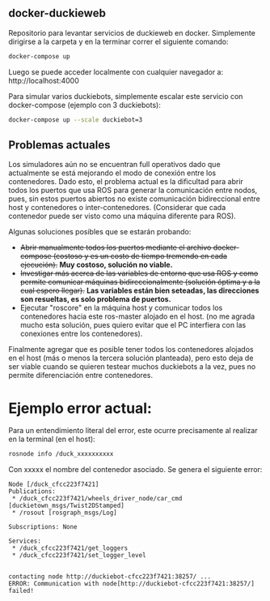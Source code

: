 ## docker-duckieweb
Repositorio para levantar servicios de duckieweb en docker.
Simplemente dirigirse a la carpeta y en la terminar correr el siguiente comando:
```bash
docker-compose up
```
Luego se puede acceder localmente con cualquier navegador a:
http://localhost:4000

Para simular varios duckiebots, simplemente escalar este servicio con docker-compose (ejemplo con 3 duckiebots):

```bash
docker-compose up --scale duckiebot=3
```

## Problemas actuales
Los simuladores aún no se encuentran full operativos dado que actualmente se está mejorando el modo de conexión entre los contenedores. Dado esto, el problema actual es la dificultad para abrir todos los puertos que usa ROS para generar la comunicación entre nodos, pues, sin estos puertos abiertos no existe comunicación bidireccional entre host y contenedores o inter-contenedores.
(Considerar que cada contenedor puede ser visto como una máquina diferente para ROS).

Algunas soluciones posibles que se estarán probando:
- ~~Abrir manualmente todos los puertos mediante el archivo docker-compose (costoso y es un costo de tiempo tremendo en cada ejecución).~~ **Muy costoso, solución no viable.**
- ~~Investigar más acerca de las variables de entorno que usa ROS y como permite comunicar máquinas bidireccionalmente (solución óptima y a la cual espero llegar).~~ **Las variables están bien seteadas, las direcciones son resueltas, es solo problema de puertos.**
- Ejecutar "roscore" en la máquina host y comunicar todos los contenedores hacia este ros-master alojado en el host. (no me agrada mucho esta solución, pues quiero evitar que el PC interfiera con las conexiones entre los contenedores).

Finalmente agregar que es posible tener todos los contenedores alojados en el host (más o menos la tercera solución planteada), pero esto deja de ser viable cuando se quieren testear muchos duckiebots a la vez, pues no permite diferenciación entre contenedores.

# Ejemplo error actual:
Para un entendimiento literal del error, este ocurre precisamente al realizar en la terminal (en el host):
```bash
rosnode info /duck_xxxxxxxxxx
```
Con xxxxx el nombre del contenedor asociado. Se genera el siguiente error:
```
Node [/duck_cfcc223f7421]
Publications: 
 * /duck_cfcc223f7421/wheels_driver_node/car_cmd [duckietown_msgs/Twist2DStamped]
 * /rosout [rosgraph_msgs/Log]

Subscriptions: None

Services: 
 * /duck_cfcc223f7421/get_loggers
 * /duck_cfcc223f7421/set_logger_level


contacting node http://duckiebot-cfcc223f7421:38257/ ...
ERROR: Communication with node[http://duckiebot-cfcc223f7421:38257/] failed!

```
